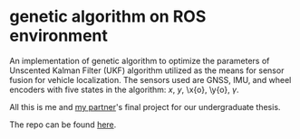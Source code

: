<h1>genetic algorithm on ROS environment </h1>

An implementation of genetic algorithm to optimize the parameters of Unscented Kalman Filter (UKF) algorithm utilized as the means for sensor fusion for vehicle localization.
The sensors used are GNSS, IMU, and wheel encoders with five states in the algorithm: _x_, _y_, \x{o}, \y{o}, $\gamma$.

All this is me and [my partner](https://github.com/anzulfa)'s final project for our undergraduate thesis.

The repo can be found [here](https://github.com/anzulfa/localization_system/tree/main/ga).
